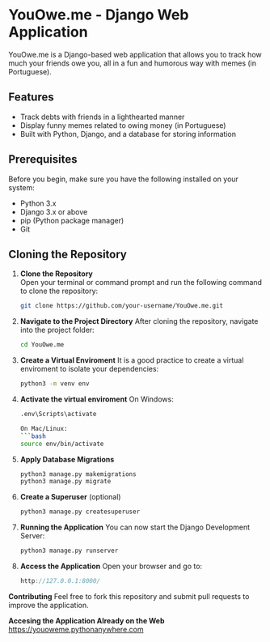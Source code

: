 # YouOwe.me - Django Web Application

YouOwe.me is a Django-based web application that allows you to track how much your friends owe you, all in a fun and humorous way with memes (in Portuguese). 

## Features
- Track debts with friends in a lighthearted manner
- Display funny memes related to owing money (in Portuguese)
- Built with Python, Django, and a database for storing information

## Prerequisites
Before you begin, make sure you have the following installed on your system:
- Python 3.x
- Django 3.x or above
- pip (Python package manager)
- Git

## Cloning the Repository

1. **Clone the Repository**  
   Open your terminal or command prompt and run the following command to clone the repository:
   ```bash
   git clone https://github.com/your-username/YouOwe.me.git


2. **Navigate to the Project Directory**
   After cloning the repository, navigate into the project folder:
   ```bash
   cd YouOwe.me

3. **Create a Virtual Enviroment**
   It is a good practice to create a virtual enviroment to isolate your dependencies:
   ```bash
   python3 -m venv env

4. **Activate the virtual enviroment**
   On Windows:
   ```bash
   .env\Scripts\activate

   On Mac/Linux:
   ```bash
   source env/bin/activate

5. **Apply Database Migrations**
   ```bash
   python3 manage.py makemigrations
   python3 manage.py migrate

6. **Create a Superuser** (optional)
   ```bash
   python3 manage.py createsuperuser

7. **Running the Application**
   You can now start the Django Development Server:
   ```bash
   python3 manage.py runserver

8. **Access the Application**
   Open your browser and go to:
   ```cpp
   http://127.0.0.1:8000/

**Contributing**
Feel free to fork this repository and submit pull requests to improve the application.

**Accesing the Application Already on the Web**
https://youoweme.pythonanywhere.com
   
     
